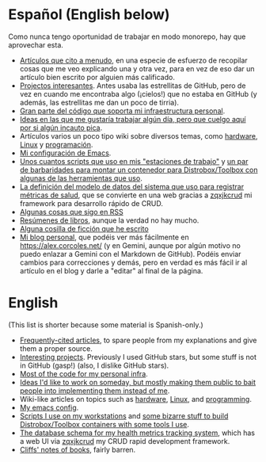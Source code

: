 # Español (English below)

Como nunca tengo oportunidad de trabajar en modo monorepo, hay que aprovechar esta.

* [Artículos que cito a menudo](INTERESTING_ARTICLES.org), en una especie de esfuerzo de recopilar cosas que me veo explicando una y otra vez, para en vez de eso dar un artículo bien escrito por alguien más calificado.
* [Projectos interesantes](INTERESTING_PROJECTS.org).
  Antes usaba las estrellitas de GitHub, pero de vez en cuando me encontraba algo (¡cielos!) que no estaba en GitHub (y además, las estrellitas me dan un poco de tirria).
* [Gran parte del código que soporta mi infraestructura personal](personal_infra/).
* [Ideas en las que me gustaría trabajar algún día, pero que cuelgo aquí por si algún incauto pica](IDEAS.org).
* Artículos varios un poco tipo wiki sobre diversos temas, como [hardware](hardware/), [Linux](linux/) y [programación](programming/).
* [Mi configuración de Emacs](emacs/).
* [Unos cuantos scripts que uso en mis "estaciones de trabajo"](scripts/) y [un par de barbaridades para montar un contenedor para Distrobox/Toolbox con algunas de las herramientas que uso](workstation/).
* [La definición del modelo de datos del sistema que uso para registrar métricas de salud](weight/), que se convierte en una web gracias a [zqxjkcrud](https://github.com/alexpdp7/zqxjkcrud/) mi framework para desarrollo rápido de CRUD.
* [Algunas cosas que sigo en RSS](FUENTES.md)
* [Resúmenes de libros](cliffs_notes/), aunque la verdad no hay mucho.
* [Alguna cosilla de ficción que he escrito](fiction_writing/)
* [Mi blog personal](blog/), que podéis ver más fácilmente en https://alex.corcoles.net/ (y en Gemini, aunque por algún motivo no puedo enlazar a Gemini con el Markdown de GitHub).
  Podéis enviar cambios para correcciones y demás, pero en verdad es más fácil ir al artículo en el blog y darle a "editar" al final de la página.

# English

(This list is shorter because some material is Spanish-only.)

* [Frequently-cited articles](INTERESTING_ARTICLES.org), to spare people from my explanations and give them a proper source.
* [Interesting projects](INTERESTING_PROJECTS.org).
  Previously I used GitHub stars, but some stuff is not in GitHub (gasp!) (also, I dislike GitHub stars).
* [Most of the code for my personal infra](personal_infra/).
* [Ideas I'd like to work on someday, but mostly making them public to bait people into implementing them instead of me](IDEAS.org).
* Wiki-like articles on topics such as [hardware](hardware/), [Linux](linux/), and [programming](programming/).
* [My emacs config](emacs/).
* [Scripts I use on my workstations](scripts/) and [some bizarre stuff to build Distrobox/Toolbox containers with some tools I use](workstation/).
* [The database schema for my health metrics tracking system](weight/), which has a web UI via [zqxjkcrud](https://github.com/alexpdp7/zqxjkcrud/) my CRUD rapid development framework.
* [Cliffs' notes of books](cliffs_notes/), fairly barren.
